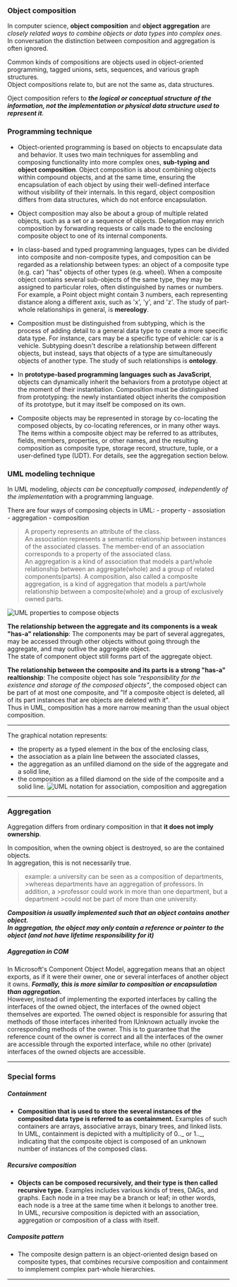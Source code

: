 ### Object composition

In computer science, **object composition** and **object aggregation** are _closely related ways to combine objects or data types into complex ones_.  
In conversation the distinction between composition and aggregation is often ignored.

Common kinds of compositions are objects used in object-oriented programming, tagged unions, sets, sequences, and various graph structures.  
Object compositions relate to, but are not the same as, data structures.

Oject composition refers to **_the logical or conceptual structure of the information, not the implementation or physical data structure used to represent it_**.

### Programming technique

- Object-oriented programming is based on objects to encapsulate data and behavior. It uses two main techniques for assembling and composing functionality into more complex ones, **sub-typing and object composition**.
  Object composition is about combining objects within compound objects, and at the same time, ensuring the encapsulation of each object by using their well-defined interface without visibility of their internals. In this regard, object composition differs from data structures, which do not enforce encapsulation.

- Object composition may also be about a group of multiple related objects, such as a set or a sequence of objects. Delegation may enrich composition by forwarding requests or calls made to the enclosing composite object to one of its internal components.

- In class-based and typed programming languages, types can be divided into composite and non-composite types, and composition can be regarded as a relationship between types: an object of a composite type (e.g. car) "has" objects of other types (e.g. wheel). When a composite object contains several sub-objects of the same type, they may be assigned to particular roles, often distinguished by names or numbers. For example, a Point object might contain 3 numbers, each representing distance along a different axis, such as 'x', 'y', and 'z'. The study of part-whole relationships in general, is **mereology**.

- Composition must be distinguished from subtyping, which is the process of adding detail to a general data type to create a more specific data type. For instance, cars may be a specific type of vehicle: car is a vehicle. Subtyping doesn't describe a relationship between different objects, but instead, says that objects of a type are simultaneously objects of another type. The study of such relationships is **ontology**.

- In **prototype-based programming languages such as JavaScript**, objects can dynamically inherit the behaviors from a prototype object at the moment of their instantiation. Composition must be distinguished from prototyping: the newly instantiated object inherits the composition of its prototype, but it may itself be composed on its own.

- Composite objects may be represented in storage by co-locating the composed objects, by co-locating references, or in many other ways. The items within a composite object may be referred to as attributes, fields, members, properties, or other names, and the resulting composition as composite type, storage record, structure, tuple, or a user-defined type (UDT). For details, see the aggregation section below.

### UML modeling technique

In UML modeling, _objects can be conceptually composed, independently of the implementation_ with a programming language.

There are four ways of composing objects in UML: - property - assosiation - aggregation - composition

> A property represents an attribute of the class.  
> An association represents a semantic relationship between instances of the associated classes. The member-end of an association corresponds to a property of the associated class.  
> An aggregation is a kind of association that models a part/whole relationship between an aggregate(whole) and a group of related components(parts).
> A composition, also called a composite aggregation, is a kind of aggregation that models a part/whole relationship between a composite(whole) and a group of exclusively owned parts.

![UML properties to compose objects](https://upload.wikimedia.org/wikipedia/commons/4/4f/UML_properties_of_a_bicycle.png)

**The relationship between the aggregate and its components is a weak "has-a" relationship**: The components may be part of several aggregates, may be accessed through other objects without going through the aggregate, and may outlive the aggregate object.  
The state of component object still forms part of the aggregate object.

**The relationship between the composite and its parts is a strong "has-a" realtionship**: The composite object has sole _"responsibility for the existence and storage of the composed objects"_, the composed object can be part of at most one composite, and "If a composite object is deleted, all of its part instances that are objects are deleted with it".  
Thus in UML, composition has a more narrow meaning than the usual object composition.

---

The graphical notation represents:

- the property as a typed element in the box of the enclosing class,
- the association as a plain line between the associated classes,
- the aggregation as an unfilled diamond on the side of the aggregate and a solid line,
- the composition as a filled diamond on the side of the composite and a solid line.
  ![UML notation for association, composition and aggregation](https://upload.wikimedia.org/wikipedia/commons/thumb/2/21/UML_association%2C_aggregation_and_composition_examples_for_a_bicycle.png/440px-UML_association%2C_aggregation_and_composition_examples_for_a_bicycle.png)

---

### Aggregation

Aggregation differs from ordinary composition in that **it does not imply ownership**.

In composition, when the owning object is destroyed, so are the contained objects.  
In aggregation, this is not necessarily true.

> example: a university can be seen as a composition of departments, >whereas departments have an aggregation of professors. In addition, a >professor could work in more than one department, but a department >could not be part of more than one university.

**_Composition is usually implemented such that an object contains another object._**  
**_In aggregation, the object may only contain a reference or pointer to the object (and not have lifetime responsibility for it)_**

##### Aggregation in COM

In Microsoft's Component Object Model, aggregation means that an object exports, as if it were their owner, one or several interfaces of another object it owns. **_Formally, this is more similar to composition or encapsulation than aggregation._**  
However, instead of implementing the exported interfaces by calling the interfaces of the owned object, the interfaces of the owned object themselves are exported. The owned object is responsible for assuring that methods of those interfaces inherited from IUnknown actually invoke the corresponding methods of the owner. This is to guarantee that the reference count of the owner is correct and all the interfaces of the owner are accessible through the exported interface, while no other (private) interfaces of the owned objects are accessible.

---

### Special forms

##### Containment

- **Composition that is used to store the several instances of the composited data type is referred to as containment.** Examples of such containers are arrays, associative arrays, binary trees, and linked lists.  
  In UML, containment is depicted with a multiplicity of 0.._ or 1.._, indicating that the composite object is composed of an unknown number of instances of the composed class.

##### Recursive composition

- **Objects can be composed recursively, and their type is then called recursive type.** Examples includes various kinds of trees, DAGs, and graphs. Each node in a tree may be a branch or leaf; in other words, each node is a tree at the same time when it belongs to another tree.  
  In UML, recursive composition is depicted with an association, aggregation or composition of a class with itself.

##### Composite pattern

- The composite design pattern is an object-oriented design based on composite types, that combines recursive composition and containment to inmplement complex part-whole hierarchies.

---
